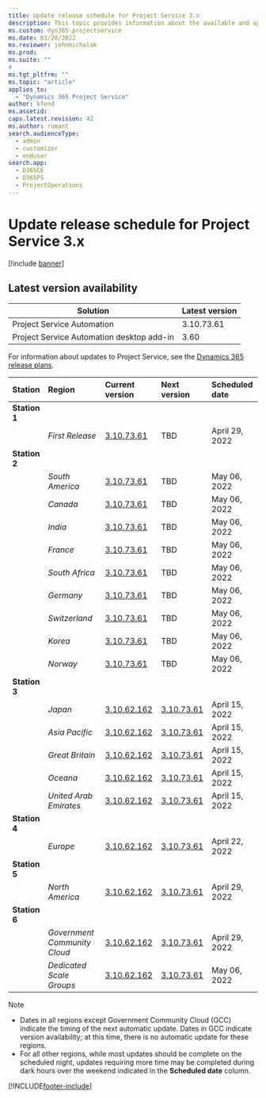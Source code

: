 ```yaml
---
title: Update release schedule for Project Service 3.x
description: This topic provides information about the available and upcoming releases of Dynamics 365 Project Service Automation.
ms.custom: dyn365-projectservice
ms.date: 03/28/2022
ms.reviewer: johnmichalak
ms.prod:
ms.suite: ""
#
ms.tgt_pltfrm: ""
ms.topic: "article"
applies_to: 
  - "Dynamics 365 Project Service"
author: kfend
ms.assetid: 
caps.latest.revision: 42
ms.author: rumant
search.audienceType: 
  - admin
  - customizer
  - enduser
search.app: 
  - D365CE
  - D365PS
  - ProjectOperations
---
```


# Update release schedule for Project Service 3.x

[!include [banner](../includes/psa-now-project-operations.md)]

## Latest version availability

| Solution  | Latest version |
|-------|----|
| Project Service Automation    | 3.10.73.61 |
| Project Service Automation desktop add-in                | 3.60          |

For information about updates to Project Service, see the [Dynamics 365 release plans](/dynamics365/release-plans/). 

| Station  | Region | Current version | Next version |  Scheduled date
| :---   | :---   | :---   | :---   |:---   |         
|<strong>Station 1</strong> | |  |  | |
| | <i>First Release</i> | [3.10.73.61](whats-new-ur-42.md) | TBD | April 29, 2022
|<strong>Station 2</strong> | |  |  | |
| | <i>South America</i> | [3.10.73.61](whats-new-ur-42.md) | TBD | May 06, 2022
| | <i>Canada</i> | [3.10.73.61](whats-new-ur-42.md) | TBD | May 06, 2022
| | <i>India</i> | [3.10.73.61](whats-new-ur-42.md) | TBD | May 06, 2022
| | <i>France</i> | [3.10.73.61](whats-new-ur-42.md) | TBD | May 06, 2022
| | <i>South Africa</i> | [3.10.73.61](whats-new-ur-42.md) | TBD | May 06, 2022
| | <i>Germany</i> | [3.10.73.61](whats-new-ur-42.md) | TBD | May 06, 2022
| | <i>Switzerland</i> | [3.10.73.61](whats-new-ur-42.md) | TBD | May 06, 2022
| | <i>Korea</i> | [3.10.73.61](whats-new-ur-42.md) | TBD | May 06, 2022
| | <i>Norway</i> | [3.10.73.61](whats-new-ur-42.md) | TBD | May 06, 2022
|<strong>Station 3</strong> | |  |  | |
| | <i>Japan</i> | [3.10.62.162](whats-new-ur-41.md) | [3.10.73.61](whats-new-ur-42.md) | April 15, 2022
| | <i>Asia Pacific</i> | [3.10.62.162](whats-new-ur-41.md) | [3.10.73.61](whats-new-ur-42.md) | April 15, 2022
| | <i>Great Britain</i> | [3.10.62.162](whats-new-ur-41.md) | [3.10.73.61](whats-new-ur-42.md) | April 15, 2022
| | <i>Oceana</i> | [3.10.62.162](whats-new-ur-41.md) | [3.10.73.61](whats-new-ur-42.md) | April 15, 2022
| | <i>United Arab Emirates</i> | [3.10.62.162](whats-new-ur-41.md) | [3.10.73.61](whats-new-ur-42.md) | April 15, 2022
|<strong>Station 4</strong> | |  |  | |
| | <i>Europe</i> | [3.10.62.162](whats-new-ur-41.md) | [3.10.73.61](whats-new-ur-42.md) | April 22, 2022
|<strong>Station 5</strong> | |  |  | |
| | <i>North America</i> | [3.10.62.162](whats-new-ur-41.md) | [3.10.73.61](whats-new-ur-42.md) | April 29, 2022
|<strong>Station 6</strong> | |  |  | |
| | <i>Government Community Cloud</i> | [3.10.62.162](whats-new-ur-41.md) | [3.10.73.61](whats-new-ur-42.md) | April 29, 2022
| | <i>Dedicated Scale Groups</i> | [3.10.62.162](whats-new-ur-41.md) | [3.10.73.61](whats-new-ur-42.md) | May 06, 2022




>[!Note]
> - Dates in all regions except Government Community Cloud (GCC) indicate the timing of the next automatic update. Dates in GCC indicate version availability; at this time, there is no automatic update for these regions.
> - For all other regions, while most updates should be complete on the scheduled night, updates requiring more time may be completed during dark hours over the weekend indicated in the **Scheduled date** column.


[!INCLUDE[footer-include](../includes/footer-banner.md)]
